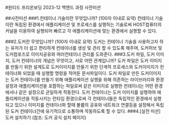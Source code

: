 #원티드 프리온보딩 2023-12 백엔드 과정 사전미션

##사전미션
###1.컨테이너 기술이란 무엇입니까? (100자 이내로 요약)
    컨테이너 기술이란 독립된 환경에서 애플리케이션 및 프로세스를 실행하는 기술로써 HOST컴퓨터의 커널을 이용하여 실행되어 빠르고 각 애플리케이션에 맞는 환경에서 실행할 수 있다.

###2.도커란 무엇입니까? (100자 이내로 요약)
    도커는 컨테이너 기술을 사용하고자 하는 유저가 더 쉽고 편리하게 컨테이너를 생성 및 관리 할 수 있도록 해주며, 도커허브 및 도커컴포즈로 이미지공유와 여러컨테이너 관리를 도와준다.
###3.도커 파일, 도커 이미지, 도커 컨테이너의 개념은 무엇이고, 서로 어떤 관계입니까?
    도커 파일은 도커 이미지를 만들기 위한 설계도로 도커이미지를 만들기 위한 단계적 프로세스와 도커이미지가 컨테이너화 되었을 때 실행할 명령을 적어둔 문서파일이다.
    도커 파일로 만든 도커이미지는 도커 컨테이너를 만들기 위해 애플리케이션 실행을 위해 의존하는 라이브러리와 환경설정과 애플리케이션을 포함하는 파일로써 같은 이미지로 실행한 컨테이너는 어떤 환경에서나 같은 설정으로 균일하게 작동한다.
    도커 컨테이너는 도커 이미지를 실행하여 애플리케이션을 작동시키는 런타임 환경으로써 각 컨테이너들은 독립적인 환경에서 실행되고 있으나 이미지를 컨테이너화 할때 볼륨의 공유와 네트워크 연결등을 설정해서 독립된 도커 컨테이너간에 유기적으로 소통하며 작동하도록 할 수 있다.
###4.[실전 미션] 도커 설치하기 (참조: 도커 공식 설치 페이지)

